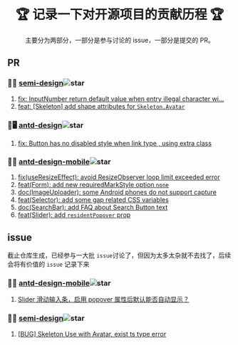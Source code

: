 <div align="center">
  <h1>🏆 记录一下对开源项目的贡献历程 🏆</h1>

  <p>
    主要分为两部分，一部分是参与讨论的 issue，一部分是提交的 PR。
  </p>

</div>

## PR

### 🥗🥗 [semi-design](https://github.com/DouyinFE/semi-design)![star](https://img.shields.io/github/stars/DouyinFE/semi-design.svg)

1. [fix: InputNumber return default value when entry illegal character wi…](https://github.com/DouyinFE/semi-design/pull/810)
2. [feat: [Skeleton] add shape attributes for `Skeleton.Avatar`](https://github.com/DouyinFE/semi-design/pull/1119)


### 🐜🖥️ [antd-design](https://github.com/ant-design/ant-design)![star](https://img.shields.io/github/stars/ant-design/ant-design.svg)

1. [fix: Button has no disabled style when link type , using extra class](https://github.com/ant-design/ant-design/pull/35975)


### 🐜📲 [antd-design-mobile](https://github.com/ant-design/ant-design-mobile)![star](https://img.shields.io/github/stars/ant-design/ant-design-mobile.svg)

1. [fix(useResizeEffect): avoid ResizeObserver loop limit exceeded error](https://github.com/ant-design/ant-design-mobile/pull/5491)
2. [feat(Form): add new requiredMarkStyle option `none`](https://github.com/ant-design/ant-design-mobile/pull/5486)
3. [doc(ImageUploader): some Android phones do not support capture](https://github.com/ant-design/ant-design-mobile/pull/5542)
4. [feat(Selector): add some gap related CSS variables ](https://github.com/ant-design/ant-design-mobile/pull/5554)
5. [doc(SearchBar): add FAQ about Search Button text](https://github.com/ant-design/ant-design-mobile/pull/5563)
6. [feat(Slider): add `residentPopover` prop](https://github.com/ant-design/ant-design-mobile/pull/5662)

## issue

截止仓库生成，已经参与一大批 `issue`讨论了，但因为太多太杂就不去找了，后续会将有价值的 `issue` 记录下来

### 🐜📲 [antd-design-mobile](https://github.com/ant-design/ant-design-mobile)![star](https://img.shields.io/github/stars/ant-design/ant-design-mobile.svg)

1. [Slider 滑动输入条，启用 popover 属性后默认能否自动显示？](https://github.com/ant-design/ant-design-mobile/issues/5637)


### 🥗🥗 [semi-design](https://github.com/DouyinFE/semi-design)![star](https://img.shields.io/github/stars/DouyinFE/semi-design.svg)

1. [[BUG] Skeleton Use with Avatar, exist ts type error](https://github.com/DouyinFE/semi-design/issues/1117)
